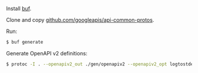 Install [buf](https://docs.buf.build/).

Clone and copy [github.com/googleapis/api-common-protos](https://github.com/googleapis/api-common-protos).

Run:
```bash
$ buf generate
```

Generate OpenAPI v2 definitions:
```bash
$ protoc -I . --openapiv2_out ./gen/openapiv2 --openapiv2_opt logtostderr=true service/v1/service.proto
```
